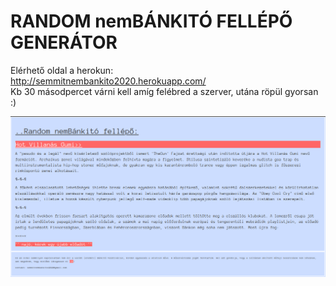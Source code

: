 # RANDOM nemBÁNKITÓ FELLÉPŐ GENERÁTOR 

Elérhető oldal a herokun:  
http://semmitnembankito2020.herokuapp.com/  
Kb 30 másodpercet várni kell amíg felébred a szerver, utána röpül gyorsan :)


![sample](https://github.com/xngst/random_zenekar/blob/master/img/ranzenkar_sample_2.png)
